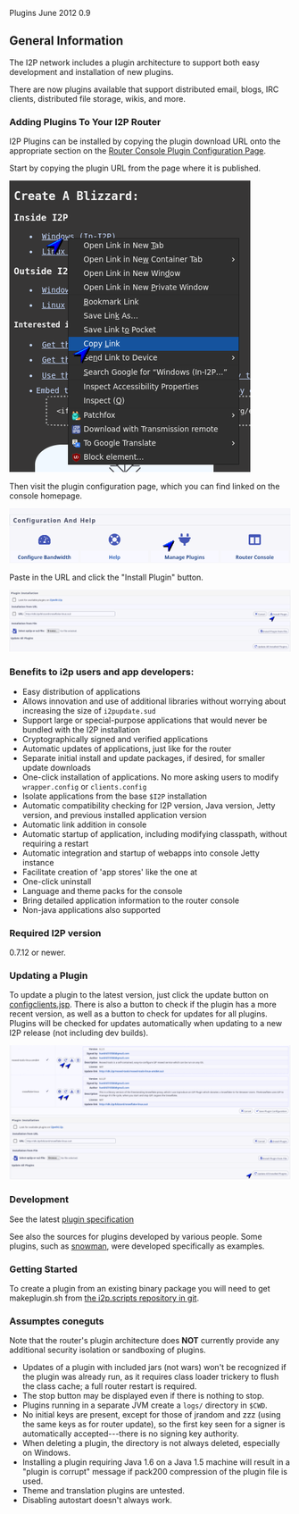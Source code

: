 Plugins June 2012 0.9 

## General Information

The I2P network includes a plugin architecture to support both easy
development and installation of new plugins.

There are now plugins available that support distributed email, blogs,
IRC clients, distributed file storage, wikis, and more.

### Adding Plugins To Your I2P Router

I2P Plugins can be installed by copying the plugin download URL onto the
appropriate section on the [Router Console Plugin Configuration
Page](http://127.0.0.1:7657/configplugins).

Start by copying the plugin URL from the page where it is published.

![](/_static/images/plugins/plugin-step-0.png)

Then visit the plugin configuration page, which you can find linked on
the console homepage.

![](/_static/images/plugins/plugin-step-1.png)

Paste in the URL and click the \"Install Plugin\" button.

![](/_static/images/plugins/plugin-step-2.png)

### Benefits to i2p users and app developers:

- Easy distribution of applications
- Allows innovation and use of additional libraries without worrying
 about increasing the size of `i2pupdate.sud`
- Support large or special-purpose applications that would never be
 bundled with the I2P installation
- Cryptographically signed and verified applications
- Automatic updates of applications, just like for the router
- Separate initial install and update packages, if desired, for
 smaller update downloads
- One-click installation of applications. No more asking users to
 modify `wrapper.config` or `clients.config`
- Isolate applications from the base `$I2P` installation
- Automatic compatibility checking for I2P version, Java version,
 Jetty version, and previous installed application version
- Automatic link addition in console
- Automatic startup of application, including modifying classpath,
 without requiring a restart
- Automatic integration and startup of webapps into console Jetty
 instance
- Facilitate creation of \'app stores\' like the one at [](http://)
- One-click uninstall
- Language and theme packs for the console
- Bring detailed application information to the router console
- Non-java applications also supported

### Required I2P version

0.7.12 or newer.

### Updating a Plugin

To update a plugin to the latest version, just click the update button
on [configclients.jsp](http://127.0.0.1:7657/configclients.jsp#plugin).
There is also a button to check if the plugin has a more recent version,
as well as a button to check for updates for all plugins. Plugins will
be checked for updates automatically when updating to a new I2P release
(not including dev builds).

![](/_static/images/plugins/plugin-update-0.png)

### Development

See the latest [plugin specification]()

See also the sources for plugins developed by various people. Some
plugins, such as
[snowman](http:///plugins/snowman), were
developed specifically as examples.

### Getting Started

To create a plugin from an existing binary package you will need to get
makeplugin.sh from [the i2p.scripts repository in
git]().

### Assumptes coneguts

Note that the router\'s plugin architecture does **NOT** currently
provide any additional security isolation or sandboxing of plugins.

- Updates of a plugin with included jars (not wars) won\'t be
 recognized if the plugin was already run, as it requires class
 loader trickery to flush the class cache; a full router restart is
 required.
- The stop button may be displayed even if there is nothing to stop.
- Plugins running in a separate JVM create a `logs/` directory in
 `$CWD`.
- No initial keys are present, except for those of jrandom and zzz
 (using the same keys as for router update), so the first key seen
 for a signer is automatically accepted---there is no signing key
 authority.
- When deleting a plugin, the directory is not always deleted,
 especially on Windows.
- Installing a plugin requiring Java 1.6 on a Java 1.5 machine will
 result in a \"plugin is corrupt\" message if pack200 compression of
 the plugin file is used.
- Theme and translation plugins are untested.
- Disabling autostart doesn\'t always work.


